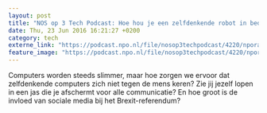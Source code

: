 ```yaml
---
layout: post
title: "NOS op 3 Tech Podcast: Hoe hou je een zelfdenkende robot in bedwang?"
date: Thu, 23 Jun 2016 16:21:27 +0200
category: tech
externe_link: "https://podcast.npo.nl/file/nosop3techpodcast/4220/nporadio1_nosop3techpodcast_20160623_nos-op-3-tech-podcast-hoe-hou-je-een-zelfdenkende-robot-in-bedwang.mp3"
feature_image: "https://podcast.npo.nl/file/nosop3techpodcast/4220/nporadio1_nosop3techpodcast_20160623_nos-op-3-tech-podcast-hoe-hou-je-een-zelfdenkende-robot-in-bedwang.mp3"
---
```


Computers worden steeds slimmer, maar hoe zorgen we ervoor dat zelfdenkende computers zich niet tegen de mens keren? Zie jij jezelf lopen in een jas die je afschermt voor  alle communicatie? En hoe groot is de invloed van sociale media bij het Brexit-referendum?<img src="http://feeds.feedburner.com/~r/nosop3-tech-podcast/~4/b5uUC09GZ9Q" height="1" width="1" alt=""/>

